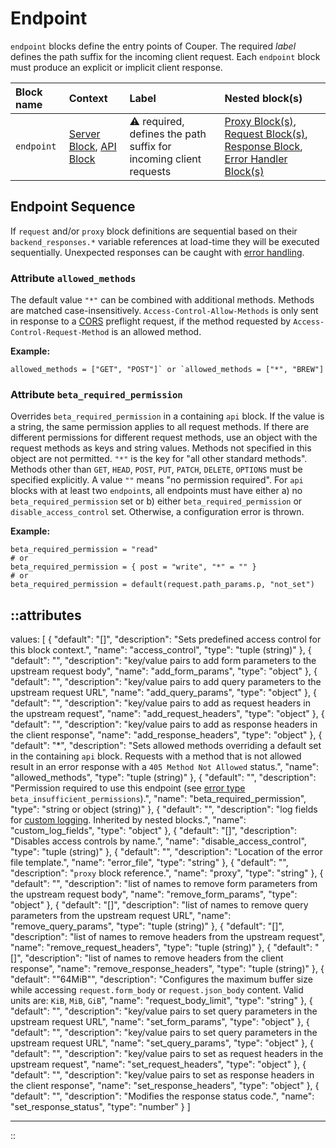 # Endpoint

`endpoint` blocks define the entry points of Couper. The required _label_
defines the path suffix for the incoming client request. Each `endpoint` block must
produce an explicit or implicit client response.

| Block name | Context                                                | Label                                                                  | Nested block(s)                                                                                                                                        |
|:-----------|:-------------------------------------------------------|:-----------------------------------------------------------------------|:-------------------------------------------------------------------------------------------------------------------------------------------------------|
| `endpoint` | [Server Block](server), [API Block](api) | &#9888; required, defines the path suffix for incoming client requests | [Proxy Block(s)](proxy),  [Request Block(s)](request), [Response Block](response), [Error Handler Block(s)](error_handler) |

## Endpoint Sequence

If `request` and/or `proxy` block definitions are sequential based on their `backend_responses.*` variable references
at load-time they will be executed sequentially. Unexpected responses can be caught with [error handling](/configuration/error-handling).

### Attribute `allowed_methods`

The default value `"*"` can be combined with additional methods. Methods are matched case-insensitively. `Access-Control-Allow-Methods` is only sent in response to a [CORS](cors) preflight request, if the method requested by `Access-Control-Request-Method` is an allowed method.

**Example:**

```hcl
allowed_methods = ["GET", "POST"]` or `allowed_methods = ["*", "BREW"]
```

### Attribute `beta_required_permission`

Overrides `beta_required_permission` in a containing `api` block. If the value is a string, the same permission applies to all request methods. If there are different permissions for different request methods, use an object with the request methods as keys and string values. Methods not specified in this object are not permitted. `"*"` is the key for "all other standard methods". Methods other than `GET`, `HEAD`, `POST`, `PUT`, `PATCH`, `DELETE`, `OPTIONS` must be specified explicitly. A value `""` means "no permission required". For `api` blocks with at least two `endpoint`s, all endpoints must have either a) no `beta_required_permission` set or b) either `beta_required_permission` or `disable_access_control` set. Otherwise, a configuration error is thrown.

**Example:**

```hcl
beta_required_permission = "read"
# or
beta_required_permission = { post = "write", "*" = "" }
# or
beta_required_permission = default(request.path_params.p, "not_set")
```

::attributes
---
values: [
  {
    "default": "[]",
    "description": "Sets predefined access control for this block context.",
    "name": "access_control",
    "type": "tuple (string)"
  },
  {
    "default": "",
    "description": "key/value pairs to add form parameters to the upstream request body",
    "name": "add_form_params",
    "type": "object"
  },
  {
    "default": "",
    "description": "key/value pairs to add query parameters to the upstream request URL",
    "name": "add_query_params",
    "type": "object"
  },
  {
    "default": "",
    "description": "key/value pairs to add as request headers in the upstream request",
    "name": "add_request_headers",
    "type": "object"
  },
  {
    "default": "",
    "description": "key/value pairs to add as response headers in the client response",
    "name": "add_response_headers",
    "type": "object"
  },
  {
    "default": "*",
    "description": "Sets allowed methods overriding a default set in the containing `api` block. Requests with a method that is not allowed result in an error response with a `405 Method Not Allowed` status.",
    "name": "allowed_methods",
    "type": "tuple (string)"
  },
  {
    "default": "",
    "description": "Permission required to use this endpoint (see [error type](/configuration/error-handling#error-types) `beta_insufficient_permissions`).",
    "name": "beta_required_permission",
    "type": "string or object (string)"
  },
  {
    "default": "",
    "description": "log fields for [custom logging](/observation/logging#custom-logging). Inherited by nested blocks.",
    "name": "custom_log_fields",
    "type": "object"
  },
  {
    "default": "[]",
    "description": "Disables access controls by name.",
    "name": "disable_access_control",
    "type": "tuple (string)"
  },
  {
    "default": "",
    "description": "Location of the error file template.",
    "name": "error_file",
    "type": "string"
  },
  {
    "default": "",
    "description": "`proxy` block reference.",
    "name": "proxy",
    "type": "string"
  },
  {
    "default": "",
    "description": "list of names to remove form parameters from the upstream request body",
    "name": "remove_form_params",
    "type": "object"
  },
  {
    "default": "[]",
    "description": "list of names to remove query parameters from the upstream request URL",
    "name": "remove_query_params",
    "type": "tuple (string)"
  },
  {
    "default": "[]",
    "description": "list of names to remove headers from the upstream request",
    "name": "remove_request_headers",
    "type": "tuple (string)"
  },
  {
    "default": "[]",
    "description": "list of names to remove headers from the client response",
    "name": "remove_response_headers",
    "type": "tuple (string)"
  },
  {
    "default": "\"64MiB\"",
    "description": "Configures the maximum buffer size while accessing `request.form_body` or `request.json_body` content. Valid units are: `KiB`, `MiB`, `GiB`",
    "name": "request_body_limit",
    "type": "string"
  },
  {
    "default": "",
    "description": "key/value pairs to set query parameters in the upstream request URL",
    "name": "set_form_params",
    "type": "object"
  },
  {
    "default": "",
    "description": "key/value pairs to set query parameters in the upstream request URL",
    "name": "set_query_params",
    "type": "object"
  },
  {
    "default": "",
    "description": "key/value pairs to set as request headers in the upstream request",
    "name": "set_request_headers",
    "type": "object"
  },
  {
    "default": "",
    "description": "key/value pairs to set as response headers in the client response",
    "name": "set_response_headers",
    "type": "object"
  },
  {
    "default": "",
    "description": "Modifies the response status code.",
    "name": "set_response_status",
    "type": "number"
  }
]

---
::
